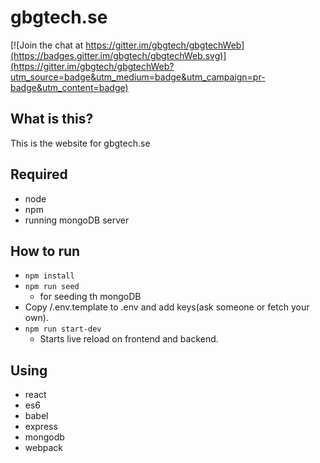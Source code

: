 # gbgtech.se

[![Join the chat at https://gitter.im/gbgtech/gbgtechWeb](https://badges.gitter.im/gbgtech/gbgtechWeb.svg)](https://gitter.im/gbgtech/gbgtechWeb?utm_source=badge&utm_medium=badge&utm_campaign=pr-badge&utm_content=badge)

## What is this?
This is the website for gbgtech.se

## Required
* node
* npm
* running mongoDB server

## How to run
* `npm install`
* `npm run seed` 
   * for seeding th mongoDB
* Copy /.env.template to .env and add keys(ask someone or fetch your own).
* `npm run start-dev`
    * Starts live reload on frontend and backend.


## Using
* react
* es6
* babel
* express
* mongodb
* webpack
